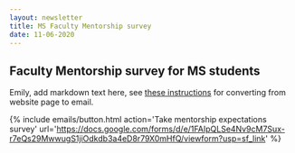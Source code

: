```yaml
---
layout: newsletter
title: MS Faculty Mentorship survey
date: 11-06-2020
---
```

## Faculty Mentorship survey for MS students

Emily, add markdown text here, see [these instructions](https://github.com/CUCSGSA/landing/blob/master/README.md#sending-email-newsletter) for converting from website page to email.

{% include emails/button.html action='Take mentorship expectations survey' url='https://docs.google.com/forms/d/e/1FAIpQLSe4Nv9cM7Sux-r7eQs29MwwugS1jiOdkdb3a4eD8r79X0mHfQ/viewform?usp=sf_link' %}
